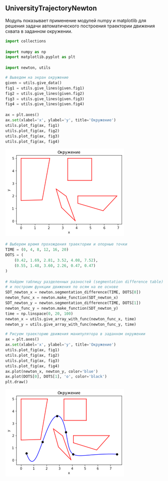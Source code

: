 UniversityTrajectoryNewton
--------------------------
Модуль показывает применение модулей numpy и matplotlib для решения задачи автоматического построения траектории движения схвата в заданном окружении. 

```python
import collections

import numpy as np
import matplotlib.pyplot as plt

import newton, utils
```


```python
# Выведем на экран окружение
given = utils.give_data()
fig1 = utils.give_lines(given.fig1)
fig2 = utils.give_lines(given.fig2)
fig3 = utils.give_lines(given.fig3)
fig4 = utils.give_lines(given.fig4)

ax = plt.axes()
ax.set(xlabel='x', ylabel='y', title='Окружение')
utils.plot_fig(ax, fig1)
utils.plot_fig(ax, fig2)
utils.plot_fig(ax, fig3)
utils.plot_fig(ax, fig4)
```


    
![png](environment.png)
    



```python
# Выберем время прохождения траектории и опорные точки
TIME = (0, 4, 8, 12, 16, 20)
DOTS = (
    (0.42, 1.69, 2.81, 3.52, 4.08, 7.52),
    (0.55, 1.48, 3.60, 2.26, 0.47, 0.47)
)

# Найдем таблицу разделенных разностей (segmentation difference table)
# и построим функции движения по осям на ее основе
SDT_newton_x = newton.segmentation_difference(TIME, DOTS[0])
newton_func_x = newton.make_function(SDT_newton_x)
SDT_newton_y = newton.segmentation_difference(TIME, DOTS[1])
newton_func_y = newton.make_function(SDT_newton_y)
time = np.linspace(0, 20, 100)
newton_x = utils.give_array_with_func(newton_func_x, time)
newton_y = utils.give_array_with_func(newton_func_y, time)
```


```python
# Рисуем траекторию движения манипулятора в заданном окружении
ax = plt.axes()
ax.set(xlabel='x', ylabel='y', title='Окружение')
utils.plot_fig(ax, fig1)
utils.plot_fig(ax, fig2)
utils.plot_fig(ax, fig3)
utils.plot_fig(ax, fig4)
ax.plot(newton_x, newton_y, color='blue')
ax.plot(DOTS[0], DOTS[1], 'o', color='black')
plt.draw()
```


    
![png](trajectory.png)
    



```python

```
